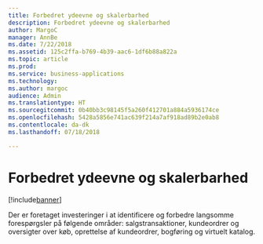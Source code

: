```yaml
---
title: Forbedret ydeevne og skalerbarhed
description: Forbedret ydeevne og skalerbarhed
author: MargoC
manager: AnnBe
ms.date: 7/22/2018
ms.assetid: 125c2ffa-b769-4b39-aac6-1df6b88a822a
ms.topic: article
ms.prod: 
ms.service: business-applications
ms.technology: 
ms.author: margoc
audience: Admin
ms.translationtype: HT
ms.sourcegitcommit: 0b40bb3c98145f5a260f412701a884a5936174ce
ms.openlocfilehash: 5428a5856e741ac639f214a7af918ad89b2e0ab8
ms.contentlocale: da-dk
ms.lasthandoff: 07/18/2018

---
```

#  <a name="enhanced-performance-and-scalability"></a>Forbedret ydeevne og skalerbarhed


[!include[banner](../../includes/banner.md)]

Der er foretaget investeringer i at identificere og forbedre langsomme forespørgsler på følgende områder: salgstransaktioner, kundeordrer og oversigter over køb, oprettelse af kundeordrer, bogføring og virtuelt katalog.

